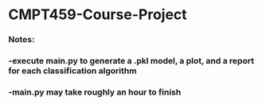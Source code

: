 # CMPT459-Course-Project

<!-- Milestone 2 -->
### Notes:
### -execute main.py to generate a .pkl model, a plot, and a report for each classification algorithm
### -main.py may take roughly an hour to finish

<!-- Milestone 1
### Notes: ###
### -main.py may take roughly 10 minutes to run for all the cleaning, imputing, and joining tasks on datasets
### -eda.ipynb may take roughly 2 minutes to run all the cells since one the first cells is transforming a dataframe that is later used in some of the plots
### -please ensure all libraries in the eda.ipynb file are installed so that every plot will appear -->